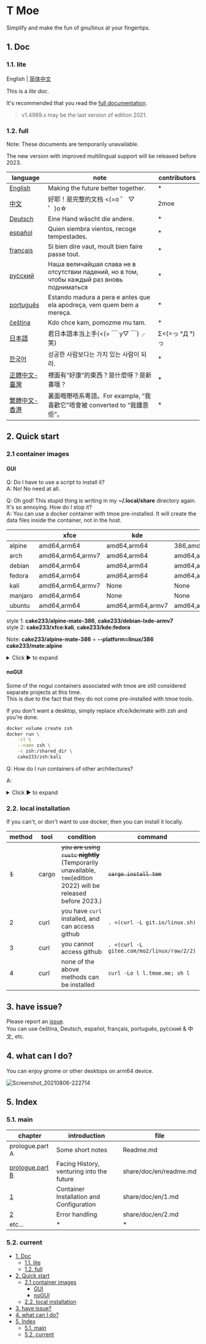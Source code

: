 # T Moe

Simplify and make the fun of gnu/linux at your fingertips.

## 1. Doc

### 1.1. lite

English | [简体中文](./share/doc/zh/lite.md)

This is a _lite doc_.

It's recommended that you read the [full documentation](./share/doc/readme.md).

> v1.4989.x may be the last version of edition 2021.

### 1.2. full

Note: These documents are temporarily unavailable.

The new version with improved multilingual support will be released before 2023.

| language                                     | note                                                                                                           | contributors   |
| -------------------------------------------- | -------------------------------------------------------------------------------------------------------------- | -------------- |
| [English](./share/doc/en/readme.md)          | Making the future better together.                                                                             | \*             |
| [中文](./share/doc/zh/readme.md)             | 好耶！是完整的文档 <(=o ゜ ▽ ゜)o☆ <!-- 你好，謝謝，小籠包，再見 -->                                           | 2moe           |
| [Deutsch](./share/doc/de/readme.md)          | Eine Hand wäscht die andere. <!-- nicht verfügbar -->                                                          | \*             |
| [español](./share/doc/es/readme.md)          | Quien siembra vientos, recoge tempestades. <!-- no disponible-->                                               | \*             |
| [français](./share/doc/fr/readme.md)         | Si bien dire vaut, moult bien faire passe tout. <!-- non disponible -->                                        | \*             |
| [ру́сский](./share/doc/ru/readme.md)          | Наша величайшая слава не в отсутствии падений, но в том, чтобы каждый раз вновь подниматься<!-- недоступен --> | \*             |
| [português](./share/doc/pt/readme.md)        | Estando madura a pera e antes que ela apodreça, vem quem bem a mereça. <!-- não disponível   -->               | \*             |
| [čeština](./share/doc/cs/readme.md)          | Kdo chce kam, pomozme mu tam.<!-- není dostupný -->                                                            | \*             |
| [日本語](./share/doc/ja/readme.md)           | 君日本語本当上手(<(= ￣ y▽ ￣)╭ 笑)                                                                            | Σ<(=っ °Д °)っ |
| [한국어](./share/doc/ko/readme.md)           | 성공한 사람보다는 가치 있는 사람이 되라.                                                                       | \*             |
| [正體中文-臺灣](./share/doc/zh-TW/readme.md) | 裡面有“好康”的東西？是什麼呀？是新書哦？                                                                       | \*             |
| [繁體中文-香港](./share/doc/zh-HK/readme.md) | 裏面嘅嘢唔系粵語。For example, “我喜歡它”唔會被 converted to “我鍾意佢”。                                      | \*             |

<!--  -->

## 2. Quick start

### 2.1 container images

#### GUI

Q: Do I have to use a script to install it?  
A: No! No need at all.

Q: Oh god! This stupid thing is writing in my **~/.local/share** directory again. It's so annoying. How do I stop it?  
A: You can use a docker container with tmoe pre-installed. It will create the data files inside the container, not in the host.

|         | xfce              | kde               | mate                  | lxqt        | cutefish          | lxde      |
| ------- | ----------------- | ----------------- | --------------------- | ----------- | ----------------- | --------- |
| alpine  | amd64,arm64       | amd64,arm64       | 386,amd64,arm64,armv7 | None        | None              | None      |
| arch    | amd64,arm64,armv7 | amd64,arm64       | amd64,arm64           | None        | amd64,arm64,armv7 | None      |
| debian  | amd64,arm64       | amd64,arm64       | amd64,arm64           | None        | None              | 386,armv7 |
| fedora  | amd64,arm64       | amd64,arm64       | amd64,arm64           | amd64,arm64 | None              | None      |
| kali    | amd64,arm64,armv7 | None              | None                  | None        | None              | None      |
| manjaro | amd64,arm64       | None              | None                  | None        | None              | None      |
| ubuntu  | amd64,arm64       | amd64,arm64,armv7 | amd64,arm64           | amd64,arm64 | None              | None      |

style 1: **cake233/alpine-mate-386**, **cake233/debian-lxde-armv7**  
style 2: **cake233/xfce:kali**, **cake233/kde:fedora**

Note:
**cake233/alpine-mate-386** = **--platform=linux/386 cake233/mate:alpine**

<details>  
  <summary>Click ▶️ to expand</summary>

~~If you want to install a desktop on a linux server, then I would advise you not to do anything stupid.~~  
Just kidding. It probably wouldn't do much good to do so, but you might really consider `tmoe` gui container.

Assuming your host is a debian-based distribution (e.g. ubuntu, mint or kali)

install docker

```sh
sudo apt update
sudo apt install docker.io
```

test alpine

```sh
docker run \
    -it \
    --rm \
    --shm-size=512M \
    -p 36081:36080 \
    cake233/xfce:alpine
```

Run `tmoe` to select locale, then choose tools, and then exit.  
Run `novnc`,then open your browser on your host, and type "http://your_ip_address:36081"

In addition to novnc + browser, you can also use the vnc client.

```sh
docker run \
    -it \
    --shm-size=1G \
    -p 5903:5902 \
    -u 1000:1000 \
    --name uuu-mate \
    cake233/mate:ubuntu
```

Run `su -`, and type the root password: root  
Run `adduser yourusername` to create a new user.  
Run `adduser yourusername sudo` to add yourusername to group sudo.

Run `startvnc`, then open the vnc client and type "your_ip_address:5903"

The next section describes how desktop users can use these GUI containers.  
It is probably a mistake to use docker containers as virtual machines.  
In fact, for GUI desktop containers, the developers recommend using systemd-nspawn rather than docker.

The following is only a basic overview, additional changes are required.
Note: Some fantastic projects, such as x11docker, can assist you in improving your performance.

For environments where xorg is the host:
In the host, give the current user xhost rights.

```sh
xhost +SI:localuser:$(id -un)
```

```sh
_UID="$(id -u)"
_GID="$(id -g)"

docker run \
    -it \
    --rm \
    -u $_UID:$_GID \
    --shm-size=1G \
    -v $XDG_RUNTIME_DIR/pulse/native:/run/pulse.sock \
    -e PULSE_SERVER=unix:/run/pulse.sock
    -e DISPLAY=$DISPLAY \
    -v /tmp/.X11-unix:/tmp/.X11-unix \
    cake233/kde:ubuntu
```

Create a user with the same name as the host user within the container.
Finally, run `/etc/X11/xinit/Xsession`

You'll need to use docker more in environments that have a wayland host.  
Set the WAYLAND_DISPLAY variable：  
`-e WAYLAND_DISPLAY=$WAYLAND_DISPLAY`  
Set the XDG_RUNTIME_DIR variable：  
If UID is 1000, then default is /run/user/1000.  
`-e XDG_RUNTIME_DIR=$XDG_RUNTIME_DIR`  
binding the wayland socket of host  
`-v $XDG_RUNTIME_DIR/$WAYLAND_DISPLAY:$XDG_RUNTIME_DIR/$WAYLAND_DISPLAY`  
Set other environment variables related to wayland  
`-e QT_QPA_PLATFORM=wayland`

Note: If you want to run GUI app in a container or sandbox, you should consider using a mature solution like 'flatpak.'

</details>

#### noGUI

Some of the nogui containers associated with tmoe are still considered separate projects at this time.  
This is due to the fact that they do not come pre-installed with tmoe tools.

If you don't want a desktop, simply replace xfce/kde/mate with zsh and you're done.

```sh
docker volume create zsh
docker run \
    -it \
    --name zsh \
    -v zsh:/shared_dir \
    cake233/zsh:kali
```

Q: How do I run containers of other architectures?

A:

<details>  
  <summary>Click ▶️ to expand</summary>

install qemu-user-static

```sh
sudo apt install binfmt-support qemu-user-static
```

Take rust cross-compilation as an example.

> Note: The following containers are updated twice a week.  
> docker-hub repo: cake233/rust  
> nightly(gnu): amd64, arm64, armv7, riscv64, ppc64le, s390x, mips64le  
> nightly(musl): amd64, arm64

Note: I prefer to use **cross-rs** instead of the example below for rust cross-compilation.

```sh
_UID="$(id -u)"
_GID="$(id -g)"
mkdir -p tmp

# This step can be skipped if the hello project already exists locally.
docker run \
  -t \
  --rm \
  -u "$_UID":"$_GID" \
  -v "$PWD"/tmp:/app \
  -w /app \
  cake233/rust-riscv64 \
  cargo new hello

# build
docker run \
  -t \
  --rm \
  -u "$_UID":"$_GID" \
  -v "$PWD"/tmp/hello:/app \
  -w /app \
  cake233/rust-riscv64 \
  cargo b --release

# check file

FILE="tmp/hello/target/release/hello"

file "$FILE"
# output: tmp/hello/target/release/hello: ELF 64-bit LSB pie executable, UCB RISC-V, RVC, double-float ABI, version 1 (SYSV), dynamically linked, interpreter /lib/ld-linux-riscv64-lp64d.so.1 ...

cat >>tmp/hello/Cargo.toml<<-'EOF'
[profile.release]
lto = "fat"
debug = false
strip = true
panic = "abort"
opt-level = "z"
EOF

docker run \
  -t \
  --rm \
  -u "$_UID":"$_GID" \
  -v "$PWD"/tmp/hello:/app \
  -w /app \
  --platform linux/arm64 \
  cake233/rust:musl \
  cargo b --release

file "$FILE"
# output: tmp/hello/target/release/hello: ELF 64-bit LSB executable, ARM aarch64, version 1 (SYSV), statically linked, stripped
```

</details>

### 2.2. local installation

If you can't, or don't want to use docker, then you can install it locally.

| method | tool  | condition                                                                                                          | command                                    |
| ------ | ----- | ------------------------------------------------------------------------------------------------------------------ | ------------------------------------------ |
| ~~1~~  | cargo | ~~you are using `rustc` **nightly**~~ (Temporarily unavailable, `tmm`(edition 2022) will be released before 2023.) | ~~`cargo install tmm`~~                    |
| 2      | curl  | you have `curl` installed, and can access github                                                                   | `. <(curl -L git.io/linux.sh)`             |
| 3      | curl  | you cannot access github                                                                                           | `. <(curl -L gitee.com/mo2/linux/raw/2/2)` |
| 4      | curl  | none of the above methods can be installed                                                                         | `curl -Lo l l.tmoe.me; sh l`               |

<!-- | 1      | cargo | you have `cargo` installed        | `cargo install tmoe`            | -->

## 3. have issue?

Please report an [issue](https://github.com/2moe/tmoe-linux/issues/new/choose).  
You can use čeština, Deutsch, español, français, português, ру́сский & 中文, etc.

## 4. what can I do?

You can enjoy gnome or other desktops on arm64 device.

![Screenshot_20210806-222714](https://user-images.githubusercontent.com/25324935/128526315-02475932-7327-4a8b-8446-2d22e82a77b4.png)

## 5. Index

### 5.1. main

| chapter                                     | introduction                              | file                   |
| ------------------------------------------- | ----------------------------------------- | ---------------------- |
| prologue.part A                             | Some short notes                          | Readme.md              |
| [prologue.part B](./share/doc/en/readme.md) | Facing History, venturing into the future | share/doc/en/readme.md |
| [1](./share/doc/en/1.md)                    | Container Installation and Configuration  | share/doc/en/1.md      |
| [2](./share/doc/en/2.md)                    | Error handling                            | share/doc/en/2.md      |
| etc...                                      | \*                                        | \*                     |

### 5.2. current

- [1. Doc](#1-doc)
  - [1.1. lite](#11-lite)
  - [1.2. full](#12-full)
- [2. Quick start](#2-quick-start)
  - [2.1 container images](#21-container-images)
    - [GUI](#gui)
    - [noGUI](#nogui)
  - [2.2. local installation](#22-local-installation)
- [3. have issue?](#3-have-issue)
- [4. what can I do?](#4-what-can-i-do)
- [5. Index](#5-index)
  - [5.1. main](#51-main)
  - [5.2. current](#52-current)
